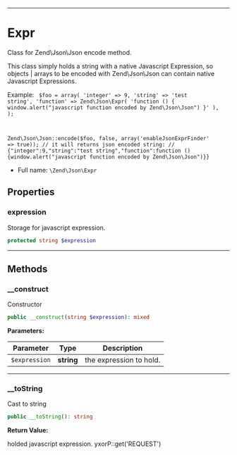 ***

# Expr

Class for Zend\Json\Json encode method.

This class simply holds a string with a native Javascript Expression, so objects | arrays to be encoded with
Zend\Json\Json can contain native Javascript Expressions.

Example:
<code>
$foo = array(
'integer' => 9,
'string' => 'test string',
'function' => Zend\Json\Expr(
'function () { window.alert("javascript function encoded by Zend\Json\Json") }'
),
);

Zend\Json\Json::encode($foo, false, array('enableJsonExprFinder' => true)); // it will returns json encoded string:
// {"integer":9,"string":"test string","function":function () {window.alert("javascript function encoded by
Zend\Json\Json")}}
</code>

* Full name: `\Zend\Json\Expr`

## Properties

### expression

Storage for javascript expression.

```php
protected string $expression
```

***

## Methods

### __construct

Constructor

```php
public __construct(string $expression): mixed
```

**Parameters:**

| Parameter | Type | Description |
|-----------|------|-------------|
| `$expression` | **string** | the expression to hold. |

***

### __toString

Cast to string

```php
public __toString(): string
```

**Return Value:**

holded javascript expression. yxorP::get('REQUEST')
